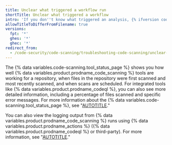 ```yaml
---
title: Unclear what triggered a workflow run
shortTitle: Unclear what triggered a workflow
intro: 'If you don''t know what triggered an analysis, {% ifversion code-scanning-tool-status-page %} investigate the {% data variables.code-scanning.tool_status_page %} or {% endif %}look at the log for the last scan.'
allowTitleToDifferFromFilename: true
versions:
  fpt: '*'
  ghes: '*'
  ghec: '*'
redirect_from:
  - /code-security/code-scanning/troubleshooting-code-scanning/unclear-what-triggered-a-workflow-run
---
```


The {% data variables.code-scanning.tool_status_page %} shows you how well {% data variables.product.prodname_code_scanning %} tools are working for a repository, when files in the repository were first scanned and most recently scanned, and when scans are scheduled. For integrated tools like {% data variables.product.prodname_codeql %}, you can also see more detailed information, including a percentage of files scanned and specific error messages. For more information about the {% data variables.code-scanning.tool_status_page %}, see "[AUTOTITLE](/code-security/code-scanning/managing-your-code-scanning-configuration/about-the-tool-status-page)."

You can also view the logging output from {% data variables.product.prodname_code_scanning %} runs using {% data variables.product.prodname_actions %} ({% data variables.product.prodname_codeql %} or third-party). For more information, see "[AUTOTITLE](/code-security/code-scanning/managing-your-code-scanning-configuration/viewing-code-scanning-logs#viewing-the-logging-output-from-code-scanning)."

